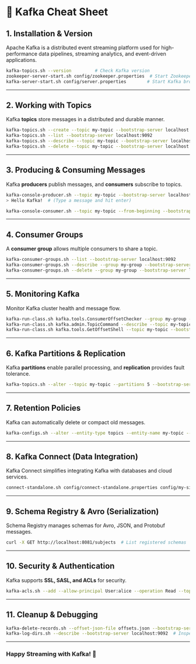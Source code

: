 # 🦄 Kafka Cheat Sheet

## **1. Installation & Version**
Apache Kafka is a distributed event streaming platform used for high-performance data pipelines, streaming analytics, and event-driven applications.

```sh
kafka-topics.sh --version         # Check Kafka version
zookeeper-server-start.sh config/zookeeper.properties  # Start Zookeeper (if using it)
kafka-server-start.sh config/server.properties        # Start Kafka broker
```

---

## **2. Working with Topics**
Kafka **topics** store messages in a distributed and durable manner.

```sh
kafka-topics.sh --create --topic my-topic --bootstrap-server localhost:9092 --partitions 3 --replication-factor 1  # Create a topic
kafka-topics.sh --list --bootstrap-server localhost:9092                       # List all topics
kafka-topics.sh --describe --topic my-topic --bootstrap-server localhost:9092  # Get topic details
kafka-topics.sh --delete --topic my-topic --bootstrap-server localhost:9092    # Delete a topic
```

---

## **3. Producing & Consuming Messages**
Kafka **producers** publish messages, and **consumers** subscribe to topics.

```sh
kafka-console-producer.sh --topic my-topic --bootstrap-server localhost:9092   # Start a producer
> Hello Kafka!  # (Type a message and hit enter)

kafka-console-consumer.sh --topic my-topic --from-beginning --bootstrap-server localhost:9092  # Start a consumer
```

---

## **4. Consumer Groups**
A **consumer group** allows multiple consumers to share a topic.

```sh
kafka-consumer-groups.sh --list --bootstrap-server localhost:9092              # List consumer groups
kafka-consumer-groups.sh --describe --group my-group --bootstrap-server localhost:9092  # Describe a consumer group
kafka-consumer-groups.sh --delete --group my-group --bootstrap-server localhost:9092  # Delete a consumer group
```

---

## **5. Monitoring Kafka**
Monitor Kafka cluster health and message flow.

```sh
kafka-run-class.sh kafka.tools.ConsumerOffsetChecker --group my-group --bootstrap-server localhost:9092  # Check consumer offsets
kafka-run-class.sh kafka.admin.TopicCommand --describe --topic my-topic --bootstrap-server localhost:9092  # Describe topic partitions
kafka-run-class.sh kafka.tools.GetOffsetShell --topic my-topic --bootstrap-server localhost:9092  # Get topic offsets
```

---

## **6. Kafka Partitions & Replication**
Kafka **partitions** enable parallel processing, and **replication** provides fault tolerance.

```sh
kafka-topics.sh --alter --topic my-topic --partitions 5 --bootstrap-server localhost:9092  # Increase partitions
```

---

## **7. Retention Policies**
Kafka can automatically delete or compact old messages.

```sh
kafka-configs.sh --alter --entity-type topics --entity-name my-topic --add-config retention.ms=86400000 --bootstrap-server localhost:9092  # Set retention to 1 day
```

---

## **8. Kafka Connect (Data Integration)**
Kafka Connect simplifies integrating Kafka with databases and cloud services.

```sh
connect-standalone.sh config/connect-standalone.properties config/my-sink-config.properties  # Start a Kafka Connect standalone process
```

---

## **9. Schema Registry & Avro (Serialization)**
Schema Registry manages schemas for Avro, JSON, and Protobuf messages.

```sh
curl -X GET http://localhost:8081/subjects  # List registered schemas
```

---

## **10. Security & Authentication**
Kafka supports **SSL, SASL, and ACLs** for security.

```sh
kafka-acls.sh --add --allow-principal User:alice --operation Read --topic my-topic --bootstrap-server localhost:9092  # Grant read access to a user
```

---

## **11. Cleanup & Debugging**
```sh
kafka-delete-records.sh --offset-json-file offsets.json --bootstrap-server localhost:9092  # Delete records up to specific offsets
kafka-log-dirs.sh --describe --bootstrap-server localhost:9092  # Inspect log directories
```

---

### **Happy Streaming with Kafka! 🚀**
